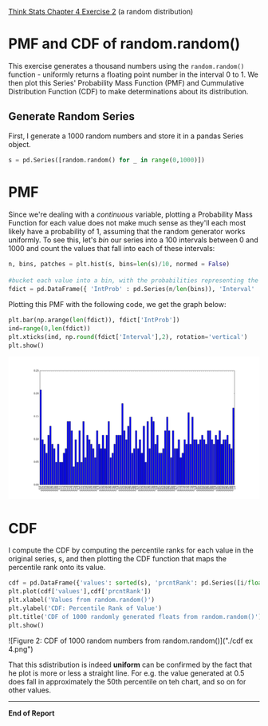 [Think Stats Chapter 4 Exercise 2](http://greenteapress.com/thinkstats2/html/thinkstats2005.html#toc41) (a random distribution)

# PMF and CDF of random.random()  

This exercise generates a thousand numbers using the ```random.random()``` function - uniformly returns a floating point number in the interval 0 to 1. We then plot this Series' Probability Mass Function (PMF) and Cummulative Distribution Function (CDF) to make determinations about its distribution.  

## Generate Random Series  

First, I generate a 1000 random numbers and store it in a pandas Series object.  
```python
s = pd.Series([random.random() for _ in range(0,1000)])
```   

# PMF  

Since we're dealing with a *continuous* variable, plotting a Probability Mass Function for each value does not make much sense as they'll each most likely have a probability of 1, assuming that the random generator works uniformly. To see this, let's *bin* our series into a 100 intervals between 0 and 1000 and count the values that fall into each of these intervals:  

```python
n, bins, patches = plt.hist(s, bins=len(s)/10, normed = False)

#bucket each value into a bin, with the probabilities representing the frequency of counts of bins divided by total bins:
fdict = pd.DataFrame({ 'IntProb' : pd.Series(n/len(bins)), 'Interval' : pd.Series(bins)})
```   

Plotting this PMF with the following code, we get the graph below: 
```python
plt.bar(np.arange(len(fdict)), fdict['IntProb'])
ind=range(0,len(fdict))
plt.xticks(ind, np.round(fdict['Interval'],2), rotation='vertical')
plt.show()
```  
![Figure 1: PMF of binned random numbers between 0 and 1 using random.random](figure_1.png)


# CDF  

I compute the CDF by computing the percentile ranks for each value in the original series, s, and then plotting the CDF function that maps the percentile rank onto its value.

```python
cdf = pd.DataFrame({'values': sorted(s), 'prcntRank': pd.Series([i/float(len(s)) for i in range(1000)])})
plt.plot(cdf['values'],cdf['prcntRank'])
plt.xlabel('Values from random.random()')
plt.ylabel('CDF: Percentile Rank of Value')
plt.title('CDF of 1000 randomly generated floats from random.random()')
plt.show()
```  
![Figure 2: CDF of 1000 random numbers from random.random()]("./cdf ex 4.png")  

That this sdistribution is indeed **uniform** can be confirmed by the fact that he plot is more or less a straight line. For e.g. the value generated at 0.5 does fall in approximately the 50th percentile on teh chart, and so on for other values.  

---  

**End of Report**  

